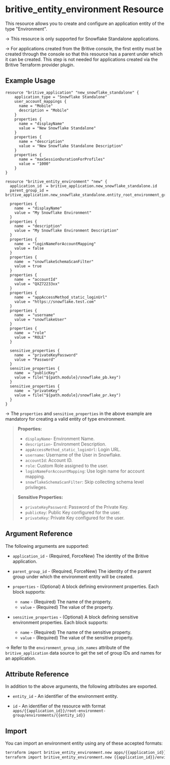 # britive_entity_environment Resource

This resource allows you to create and configure an application entity of the type "Environment".

-> This resource is only supported for Snowflake Standalone applications.

-> For applications created from the Britive console, the first entity must be created through the console so that this resource has a parent under which it can be created. This step is not needed for applications created via the Britive Terraform provider plugin.

## Example Usage

```hcl
resource "britive_application" "new_snowflake_standalone" {
    application_type = "Snowflake Standalone"
    user_account_mappings {
      name = "Mobile"
      description = "Mobile"
    }
    properties {
      name = "displayName"
      value = "New Snowflake Standalone"
    }
    properties {
      name = "description"
      value = "New Snowflake Standalone Description"
    }
    properties {
      name = "maxSessionDurationForProfiles"
      value = "1000"
    }
}

resource "britive_entity_environment" "new" {
  application_id  = britive_application.new_snowflake_standalone.id
  parent_group_id = britive_application.new_snowflake_standalone.entity_root_environment_group_id

  properties {
    name  = "displayName"
    value = "My Snowflake Environment"
  }
  properties {
    name  = "description"
    value = "My Snowflake Environment Description"
  }
  properties {
    name  = "loginNameForAccountMapping"
    value = false
  }
  properties {
    name  = "snowflakeSchemaScanFilter"
    value = true
  }
  properties {
    name  = "accountId"
    value = "QXZ72233xx"
  }
  properties {
    name  = "appAccessMethod_static_loginUrl"
    value = "https://snowflake.test.com"
  }
  properties {
    name  = "username"
    value = "snowflakeUser"
  }
  properties {
    name  = "role"
    value = "ROLE"
  }

  sensitive_properties {
    name  = "privateKeyPassword"
    value = "Password"
  }
  sensitive_properties {
    name  = "publicKey"
    value = file("${path.module}/snowflake_pb.key")
  }
  sensitive_properties {
    name  = "privateKey"
    value = file("${path.module}/snowflake_pr.key")
  }
}
```
-> The `properties` and `sensitive_properties` in the above example are mandatory for creating a valid entity of type environment.  
>**Properties:**
> - `displayName`- Environment Name.
> - `description`- Environment Description.
> - `appAccessMethod_static_loginUrl`: Login URL.
> - `username`: Username of the User in Snowflake.
> - `accountId`: Account ID.
> - `role`: Custom Role assigned to the user.
> - `loginNameForAccountMapping`: Use login name for account mapping.
> - `snowflakeSchemaScanFilter`: Skip collecting schema level privileges.

>**Sensitive Properties:**
> - `privateKeyPassword`: Password of the Private Key.
> - `publicKey`: Public Key configured for the user.
> - `privateKey`: Private Key configured for the user.

## Argument Reference

The following arguments are supported:

* `application_id` - (Required, ForceNew) The identity of the Britive application.

* `parent_group_id` - (Required, ForceNew)  The identity of the parent group under which the environment entity will be created.

* `properties` - (Optional) A block defining environment properties. Each block supports:
  - `name` - (Required) The name of the property.
  - `value` - (Required) The value of the property.

* `sensitive_properties` - (Optional) A block defining sensitive environment properties. Each block supports:
  - `name` - (Required) The name of the sensitive property.
  - `value` - (Required) The value of the sensitive property.

-> Refer to the `environment_group_ids_names` attribute of the `britive_application` data source to get the set of group IDs and names for an application.

## Attribute Reference

In addition to the above arguments, the following attributes are exported.

* `entity_id` - An identifier of the environment entity.

* `id` - An identifier of the resource with format `apps/{{application_id}}/root-environment-group/environments/{{entity_id}}`

## Import

You can import an environment entity using any of these accepted formats:

```sh
terraform import britive_entity_environment.new apps/{{application_id}}/root-environment-group/environments/{{entity_id}}
terraform import britive_entity_environment.new {{application_id}}/environments/{{entity_id}}
```
